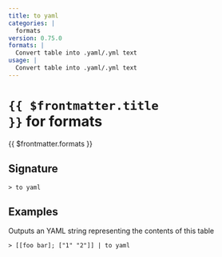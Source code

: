 ```yaml
---
title: to yaml
categories: |
  formats
version: 0.75.0
formats: |
  Convert table into .yaml/.yml text
usage: |
  Convert table into .yaml/.yml text
---
```


# <code>{{ $frontmatter.title }}</code> for formats

<div class='command-title'>{{ $frontmatter.formats }}</div>

## Signature

```> to yaml ```

## Examples

Outputs an YAML string representing the contents of this table
```shell
> [[foo bar]; ["1" "2"]] | to yaml
```
